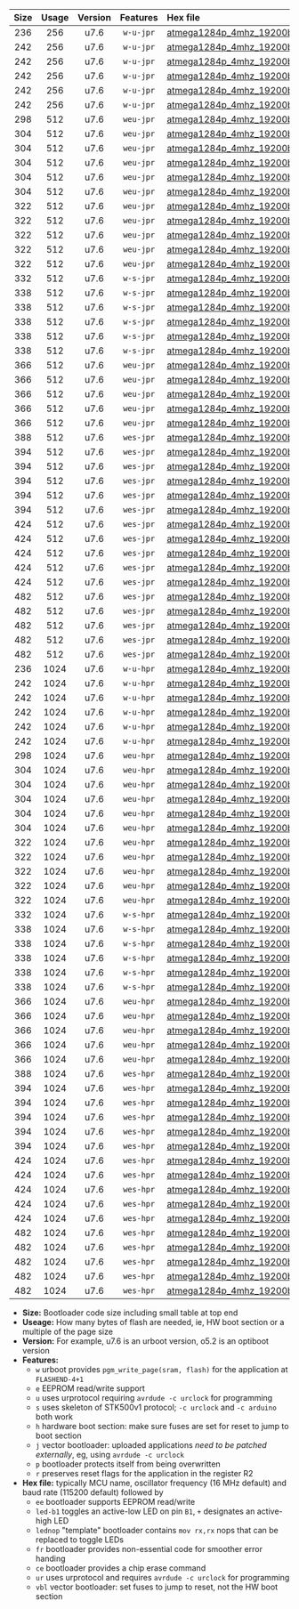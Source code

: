 |Size|Usage|Version|Features|Hex file|
|:-:|:-:|:-:|:-:|:--|
|236|256|u7.6|`w-u-jpr`|[atmega1284p_4mhz_19200bps_ur_vbl.hex](https://raw.githubusercontent.com/stefanrueger/urboot/main/atmega1284p_4mhz_19200bps_ur_vbl.hex)|
|242|256|u7.6|`w-u-jpr`|[atmega1284p_4mhz_19200bps_led+b5_ur_vbl.hex](https://raw.githubusercontent.com/stefanrueger/urboot/main/atmega1284p_4mhz_19200bps_led+b5_ur_vbl.hex)|
|242|256|u7.6|`w-u-jpr`|[atmega1284p_4mhz_19200bps_led+b7_ur_vbl.hex](https://raw.githubusercontent.com/stefanrueger/urboot/main/atmega1284p_4mhz_19200bps_led+b7_ur_vbl.hex)|
|242|256|u7.6|`w-u-jpr`|[atmega1284p_4mhz_19200bps_led+c7_ur_vbl.hex](https://raw.githubusercontent.com/stefanrueger/urboot/main/atmega1284p_4mhz_19200bps_led+c7_ur_vbl.hex)|
|242|256|u7.6|`w-u-jpr`|[atmega1284p_4mhz_19200bps_led+d7_ur_vbl.hex](https://raw.githubusercontent.com/stefanrueger/urboot/main/atmega1284p_4mhz_19200bps_led+d7_ur_vbl.hex)|
|242|256|u7.6|`w-u-jpr`|[atmega1284p_4mhz_19200bps_lednop_ur_vbl.hex](https://raw.githubusercontent.com/stefanrueger/urboot/main/atmega1284p_4mhz_19200bps_lednop_ur_vbl.hex)|
|298|512|u7.6|`weu-jpr`|[atmega1284p_4mhz_19200bps_ee_ur_vbl.hex](https://raw.githubusercontent.com/stefanrueger/urboot/main/atmega1284p_4mhz_19200bps_ee_ur_vbl.hex)|
|304|512|u7.6|`weu-jpr`|[atmega1284p_4mhz_19200bps_ee_led+b5_ur_vbl.hex](https://raw.githubusercontent.com/stefanrueger/urboot/main/atmega1284p_4mhz_19200bps_ee_led+b5_ur_vbl.hex)|
|304|512|u7.6|`weu-jpr`|[atmega1284p_4mhz_19200bps_ee_led+b7_ur_vbl.hex](https://raw.githubusercontent.com/stefanrueger/urboot/main/atmega1284p_4mhz_19200bps_ee_led+b7_ur_vbl.hex)|
|304|512|u7.6|`weu-jpr`|[atmega1284p_4mhz_19200bps_ee_led+c7_ur_vbl.hex](https://raw.githubusercontent.com/stefanrueger/urboot/main/atmega1284p_4mhz_19200bps_ee_led+c7_ur_vbl.hex)|
|304|512|u7.6|`weu-jpr`|[atmega1284p_4mhz_19200bps_ee_led+d7_ur_vbl.hex](https://raw.githubusercontent.com/stefanrueger/urboot/main/atmega1284p_4mhz_19200bps_ee_led+d7_ur_vbl.hex)|
|304|512|u7.6|`weu-jpr`|[atmega1284p_4mhz_19200bps_ee_lednop_ur_vbl.hex](https://raw.githubusercontent.com/stefanrueger/urboot/main/atmega1284p_4mhz_19200bps_ee_lednop_ur_vbl.hex)|
|322|512|u7.6|`weu-jpr`|[atmega1284p_4mhz_19200bps_ee_led+b5_fr_ur_vbl.hex](https://raw.githubusercontent.com/stefanrueger/urboot/main/atmega1284p_4mhz_19200bps_ee_led+b5_fr_ur_vbl.hex)|
|322|512|u7.6|`weu-jpr`|[atmega1284p_4mhz_19200bps_ee_led+b7_fr_ur_vbl.hex](https://raw.githubusercontent.com/stefanrueger/urboot/main/atmega1284p_4mhz_19200bps_ee_led+b7_fr_ur_vbl.hex)|
|322|512|u7.6|`weu-jpr`|[atmega1284p_4mhz_19200bps_ee_led+c7_fr_ur_vbl.hex](https://raw.githubusercontent.com/stefanrueger/urboot/main/atmega1284p_4mhz_19200bps_ee_led+c7_fr_ur_vbl.hex)|
|322|512|u7.6|`weu-jpr`|[atmega1284p_4mhz_19200bps_ee_led+d7_fr_ur_vbl.hex](https://raw.githubusercontent.com/stefanrueger/urboot/main/atmega1284p_4mhz_19200bps_ee_led+d7_fr_ur_vbl.hex)|
|322|512|u7.6|`weu-jpr`|[atmega1284p_4mhz_19200bps_ee_lednop_fr_ur_vbl.hex](https://raw.githubusercontent.com/stefanrueger/urboot/main/atmega1284p_4mhz_19200bps_ee_lednop_fr_ur_vbl.hex)|
|332|512|u7.6|`w-s-jpr`|[atmega1284p_4mhz_19200bps_vbl.hex](https://raw.githubusercontent.com/stefanrueger/urboot/main/atmega1284p_4mhz_19200bps_vbl.hex)|
|338|512|u7.6|`w-s-jpr`|[atmega1284p_4mhz_19200bps_led+b5_vbl.hex](https://raw.githubusercontent.com/stefanrueger/urboot/main/atmega1284p_4mhz_19200bps_led+b5_vbl.hex)|
|338|512|u7.6|`w-s-jpr`|[atmega1284p_4mhz_19200bps_led+b7_vbl.hex](https://raw.githubusercontent.com/stefanrueger/urboot/main/atmega1284p_4mhz_19200bps_led+b7_vbl.hex)|
|338|512|u7.6|`w-s-jpr`|[atmega1284p_4mhz_19200bps_led+c7_vbl.hex](https://raw.githubusercontent.com/stefanrueger/urboot/main/atmega1284p_4mhz_19200bps_led+c7_vbl.hex)|
|338|512|u7.6|`w-s-jpr`|[atmega1284p_4mhz_19200bps_led+d7_vbl.hex](https://raw.githubusercontent.com/stefanrueger/urboot/main/atmega1284p_4mhz_19200bps_led+d7_vbl.hex)|
|338|512|u7.6|`w-s-jpr`|[atmega1284p_4mhz_19200bps_lednop_vbl.hex](https://raw.githubusercontent.com/stefanrueger/urboot/main/atmega1284p_4mhz_19200bps_lednop_vbl.hex)|
|366|512|u7.6|`weu-jpr`|[atmega1284p_4mhz_19200bps_ee_led+b5_fr_ce_ur_vbl.hex](https://raw.githubusercontent.com/stefanrueger/urboot/main/atmega1284p_4mhz_19200bps_ee_led+b5_fr_ce_ur_vbl.hex)|
|366|512|u7.6|`weu-jpr`|[atmega1284p_4mhz_19200bps_ee_led+b7_fr_ce_ur_vbl.hex](https://raw.githubusercontent.com/stefanrueger/urboot/main/atmega1284p_4mhz_19200bps_ee_led+b7_fr_ce_ur_vbl.hex)|
|366|512|u7.6|`weu-jpr`|[atmega1284p_4mhz_19200bps_ee_led+c7_fr_ce_ur_vbl.hex](https://raw.githubusercontent.com/stefanrueger/urboot/main/atmega1284p_4mhz_19200bps_ee_led+c7_fr_ce_ur_vbl.hex)|
|366|512|u7.6|`weu-jpr`|[atmega1284p_4mhz_19200bps_ee_led+d7_fr_ce_ur_vbl.hex](https://raw.githubusercontent.com/stefanrueger/urboot/main/atmega1284p_4mhz_19200bps_ee_led+d7_fr_ce_ur_vbl.hex)|
|366|512|u7.6|`weu-jpr`|[atmega1284p_4mhz_19200bps_ee_lednop_fr_ce_ur_vbl.hex](https://raw.githubusercontent.com/stefanrueger/urboot/main/atmega1284p_4mhz_19200bps_ee_lednop_fr_ce_ur_vbl.hex)|
|388|512|u7.6|`wes-jpr`|[atmega1284p_4mhz_19200bps_ee_vbl.hex](https://raw.githubusercontent.com/stefanrueger/urboot/main/atmega1284p_4mhz_19200bps_ee_vbl.hex)|
|394|512|u7.6|`wes-jpr`|[atmega1284p_4mhz_19200bps_ee_led+b5_vbl.hex](https://raw.githubusercontent.com/stefanrueger/urboot/main/atmega1284p_4mhz_19200bps_ee_led+b5_vbl.hex)|
|394|512|u7.6|`wes-jpr`|[atmega1284p_4mhz_19200bps_ee_led+b7_vbl.hex](https://raw.githubusercontent.com/stefanrueger/urboot/main/atmega1284p_4mhz_19200bps_ee_led+b7_vbl.hex)|
|394|512|u7.6|`wes-jpr`|[atmega1284p_4mhz_19200bps_ee_led+c7_vbl.hex](https://raw.githubusercontent.com/stefanrueger/urboot/main/atmega1284p_4mhz_19200bps_ee_led+c7_vbl.hex)|
|394|512|u7.6|`wes-jpr`|[atmega1284p_4mhz_19200bps_ee_led+d7_vbl.hex](https://raw.githubusercontent.com/stefanrueger/urboot/main/atmega1284p_4mhz_19200bps_ee_led+d7_vbl.hex)|
|394|512|u7.6|`wes-jpr`|[atmega1284p_4mhz_19200bps_ee_lednop_vbl.hex](https://raw.githubusercontent.com/stefanrueger/urboot/main/atmega1284p_4mhz_19200bps_ee_lednop_vbl.hex)|
|424|512|u7.6|`wes-jpr`|[atmega1284p_4mhz_19200bps_ee_led+b5_fr_vbl.hex](https://raw.githubusercontent.com/stefanrueger/urboot/main/atmega1284p_4mhz_19200bps_ee_led+b5_fr_vbl.hex)|
|424|512|u7.6|`wes-jpr`|[atmega1284p_4mhz_19200bps_ee_led+b7_fr_vbl.hex](https://raw.githubusercontent.com/stefanrueger/urboot/main/atmega1284p_4mhz_19200bps_ee_led+b7_fr_vbl.hex)|
|424|512|u7.6|`wes-jpr`|[atmega1284p_4mhz_19200bps_ee_led+c7_fr_vbl.hex](https://raw.githubusercontent.com/stefanrueger/urboot/main/atmega1284p_4mhz_19200bps_ee_led+c7_fr_vbl.hex)|
|424|512|u7.6|`wes-jpr`|[atmega1284p_4mhz_19200bps_ee_led+d7_fr_vbl.hex](https://raw.githubusercontent.com/stefanrueger/urboot/main/atmega1284p_4mhz_19200bps_ee_led+d7_fr_vbl.hex)|
|424|512|u7.6|`wes-jpr`|[atmega1284p_4mhz_19200bps_ee_lednop_fr_vbl.hex](https://raw.githubusercontent.com/stefanrueger/urboot/main/atmega1284p_4mhz_19200bps_ee_lednop_fr_vbl.hex)|
|482|512|u7.6|`wes-jpr`|[atmega1284p_4mhz_19200bps_ee_led+b5_fr_ce_vbl.hex](https://raw.githubusercontent.com/stefanrueger/urboot/main/atmega1284p_4mhz_19200bps_ee_led+b5_fr_ce_vbl.hex)|
|482|512|u7.6|`wes-jpr`|[atmega1284p_4mhz_19200bps_ee_led+b7_fr_ce_vbl.hex](https://raw.githubusercontent.com/stefanrueger/urboot/main/atmega1284p_4mhz_19200bps_ee_led+b7_fr_ce_vbl.hex)|
|482|512|u7.6|`wes-jpr`|[atmega1284p_4mhz_19200bps_ee_led+c7_fr_ce_vbl.hex](https://raw.githubusercontent.com/stefanrueger/urboot/main/atmega1284p_4mhz_19200bps_ee_led+c7_fr_ce_vbl.hex)|
|482|512|u7.6|`wes-jpr`|[atmega1284p_4mhz_19200bps_ee_led+d7_fr_ce_vbl.hex](https://raw.githubusercontent.com/stefanrueger/urboot/main/atmega1284p_4mhz_19200bps_ee_led+d7_fr_ce_vbl.hex)|
|482|512|u7.6|`wes-jpr`|[atmega1284p_4mhz_19200bps_ee_lednop_fr_ce_vbl.hex](https://raw.githubusercontent.com/stefanrueger/urboot/main/atmega1284p_4mhz_19200bps_ee_lednop_fr_ce_vbl.hex)|
|236|1024|u7.6|`w-u-hpr`|[atmega1284p_4mhz_19200bps_ur.hex](https://raw.githubusercontent.com/stefanrueger/urboot/main/atmega1284p_4mhz_19200bps_ur.hex)|
|242|1024|u7.6|`w-u-hpr`|[atmega1284p_4mhz_19200bps_led+b5_ur.hex](https://raw.githubusercontent.com/stefanrueger/urboot/main/atmega1284p_4mhz_19200bps_led+b5_ur.hex)|
|242|1024|u7.6|`w-u-hpr`|[atmega1284p_4mhz_19200bps_led+b7_ur.hex](https://raw.githubusercontent.com/stefanrueger/urboot/main/atmega1284p_4mhz_19200bps_led+b7_ur.hex)|
|242|1024|u7.6|`w-u-hpr`|[atmega1284p_4mhz_19200bps_led+c7_ur.hex](https://raw.githubusercontent.com/stefanrueger/urboot/main/atmega1284p_4mhz_19200bps_led+c7_ur.hex)|
|242|1024|u7.6|`w-u-hpr`|[atmega1284p_4mhz_19200bps_led+d7_ur.hex](https://raw.githubusercontent.com/stefanrueger/urboot/main/atmega1284p_4mhz_19200bps_led+d7_ur.hex)|
|242|1024|u7.6|`w-u-hpr`|[atmega1284p_4mhz_19200bps_lednop_ur.hex](https://raw.githubusercontent.com/stefanrueger/urboot/main/atmega1284p_4mhz_19200bps_lednop_ur.hex)|
|298|1024|u7.6|`weu-hpr`|[atmega1284p_4mhz_19200bps_ee_ur.hex](https://raw.githubusercontent.com/stefanrueger/urboot/main/atmega1284p_4mhz_19200bps_ee_ur.hex)|
|304|1024|u7.6|`weu-hpr`|[atmega1284p_4mhz_19200bps_ee_led+b5_ur.hex](https://raw.githubusercontent.com/stefanrueger/urboot/main/atmega1284p_4mhz_19200bps_ee_led+b5_ur.hex)|
|304|1024|u7.6|`weu-hpr`|[atmega1284p_4mhz_19200bps_ee_led+b7_ur.hex](https://raw.githubusercontent.com/stefanrueger/urboot/main/atmega1284p_4mhz_19200bps_ee_led+b7_ur.hex)|
|304|1024|u7.6|`weu-hpr`|[atmega1284p_4mhz_19200bps_ee_led+c7_ur.hex](https://raw.githubusercontent.com/stefanrueger/urboot/main/atmega1284p_4mhz_19200bps_ee_led+c7_ur.hex)|
|304|1024|u7.6|`weu-hpr`|[atmega1284p_4mhz_19200bps_ee_led+d7_ur.hex](https://raw.githubusercontent.com/stefanrueger/urboot/main/atmega1284p_4mhz_19200bps_ee_led+d7_ur.hex)|
|304|1024|u7.6|`weu-hpr`|[atmega1284p_4mhz_19200bps_ee_lednop_ur.hex](https://raw.githubusercontent.com/stefanrueger/urboot/main/atmega1284p_4mhz_19200bps_ee_lednop_ur.hex)|
|322|1024|u7.6|`weu-hpr`|[atmega1284p_4mhz_19200bps_ee_led+b5_fr_ur.hex](https://raw.githubusercontent.com/stefanrueger/urboot/main/atmega1284p_4mhz_19200bps_ee_led+b5_fr_ur.hex)|
|322|1024|u7.6|`weu-hpr`|[atmega1284p_4mhz_19200bps_ee_led+b7_fr_ur.hex](https://raw.githubusercontent.com/stefanrueger/urboot/main/atmega1284p_4mhz_19200bps_ee_led+b7_fr_ur.hex)|
|322|1024|u7.6|`weu-hpr`|[atmega1284p_4mhz_19200bps_ee_led+c7_fr_ur.hex](https://raw.githubusercontent.com/stefanrueger/urboot/main/atmega1284p_4mhz_19200bps_ee_led+c7_fr_ur.hex)|
|322|1024|u7.6|`weu-hpr`|[atmega1284p_4mhz_19200bps_ee_led+d7_fr_ur.hex](https://raw.githubusercontent.com/stefanrueger/urboot/main/atmega1284p_4mhz_19200bps_ee_led+d7_fr_ur.hex)|
|322|1024|u7.6|`weu-hpr`|[atmega1284p_4mhz_19200bps_ee_lednop_fr_ur.hex](https://raw.githubusercontent.com/stefanrueger/urboot/main/atmega1284p_4mhz_19200bps_ee_lednop_fr_ur.hex)|
|332|1024|u7.6|`w-s-hpr`|[atmega1284p_4mhz_19200bps.hex](https://raw.githubusercontent.com/stefanrueger/urboot/main/atmega1284p_4mhz_19200bps.hex)|
|338|1024|u7.6|`w-s-hpr`|[atmega1284p_4mhz_19200bps_led+b5.hex](https://raw.githubusercontent.com/stefanrueger/urboot/main/atmega1284p_4mhz_19200bps_led+b5.hex)|
|338|1024|u7.6|`w-s-hpr`|[atmega1284p_4mhz_19200bps_led+b7.hex](https://raw.githubusercontent.com/stefanrueger/urboot/main/atmega1284p_4mhz_19200bps_led+b7.hex)|
|338|1024|u7.6|`w-s-hpr`|[atmega1284p_4mhz_19200bps_led+c7.hex](https://raw.githubusercontent.com/stefanrueger/urboot/main/atmega1284p_4mhz_19200bps_led+c7.hex)|
|338|1024|u7.6|`w-s-hpr`|[atmega1284p_4mhz_19200bps_led+d7.hex](https://raw.githubusercontent.com/stefanrueger/urboot/main/atmega1284p_4mhz_19200bps_led+d7.hex)|
|338|1024|u7.6|`w-s-hpr`|[atmega1284p_4mhz_19200bps_lednop.hex](https://raw.githubusercontent.com/stefanrueger/urboot/main/atmega1284p_4mhz_19200bps_lednop.hex)|
|366|1024|u7.6|`weu-hpr`|[atmega1284p_4mhz_19200bps_ee_led+b5_fr_ce_ur.hex](https://raw.githubusercontent.com/stefanrueger/urboot/main/atmega1284p_4mhz_19200bps_ee_led+b5_fr_ce_ur.hex)|
|366|1024|u7.6|`weu-hpr`|[atmega1284p_4mhz_19200bps_ee_led+b7_fr_ce_ur.hex](https://raw.githubusercontent.com/stefanrueger/urboot/main/atmega1284p_4mhz_19200bps_ee_led+b7_fr_ce_ur.hex)|
|366|1024|u7.6|`weu-hpr`|[atmega1284p_4mhz_19200bps_ee_led+c7_fr_ce_ur.hex](https://raw.githubusercontent.com/stefanrueger/urboot/main/atmega1284p_4mhz_19200bps_ee_led+c7_fr_ce_ur.hex)|
|366|1024|u7.6|`weu-hpr`|[atmega1284p_4mhz_19200bps_ee_led+d7_fr_ce_ur.hex](https://raw.githubusercontent.com/stefanrueger/urboot/main/atmega1284p_4mhz_19200bps_ee_led+d7_fr_ce_ur.hex)|
|366|1024|u7.6|`weu-hpr`|[atmega1284p_4mhz_19200bps_ee_lednop_fr_ce_ur.hex](https://raw.githubusercontent.com/stefanrueger/urboot/main/atmega1284p_4mhz_19200bps_ee_lednop_fr_ce_ur.hex)|
|388|1024|u7.6|`wes-hpr`|[atmega1284p_4mhz_19200bps_ee.hex](https://raw.githubusercontent.com/stefanrueger/urboot/main/atmega1284p_4mhz_19200bps_ee.hex)|
|394|1024|u7.6|`wes-hpr`|[atmega1284p_4mhz_19200bps_ee_led+b5.hex](https://raw.githubusercontent.com/stefanrueger/urboot/main/atmega1284p_4mhz_19200bps_ee_led+b5.hex)|
|394|1024|u7.6|`wes-hpr`|[atmega1284p_4mhz_19200bps_ee_led+b7.hex](https://raw.githubusercontent.com/stefanrueger/urboot/main/atmega1284p_4mhz_19200bps_ee_led+b7.hex)|
|394|1024|u7.6|`wes-hpr`|[atmega1284p_4mhz_19200bps_ee_led+c7.hex](https://raw.githubusercontent.com/stefanrueger/urboot/main/atmega1284p_4mhz_19200bps_ee_led+c7.hex)|
|394|1024|u7.6|`wes-hpr`|[atmega1284p_4mhz_19200bps_ee_led+d7.hex](https://raw.githubusercontent.com/stefanrueger/urboot/main/atmega1284p_4mhz_19200bps_ee_led+d7.hex)|
|394|1024|u7.6|`wes-hpr`|[atmega1284p_4mhz_19200bps_ee_lednop.hex](https://raw.githubusercontent.com/stefanrueger/urboot/main/atmega1284p_4mhz_19200bps_ee_lednop.hex)|
|424|1024|u7.6|`wes-hpr`|[atmega1284p_4mhz_19200bps_ee_led+b5_fr.hex](https://raw.githubusercontent.com/stefanrueger/urboot/main/atmega1284p_4mhz_19200bps_ee_led+b5_fr.hex)|
|424|1024|u7.6|`wes-hpr`|[atmega1284p_4mhz_19200bps_ee_led+b7_fr.hex](https://raw.githubusercontent.com/stefanrueger/urboot/main/atmega1284p_4mhz_19200bps_ee_led+b7_fr.hex)|
|424|1024|u7.6|`wes-hpr`|[atmega1284p_4mhz_19200bps_ee_led+c7_fr.hex](https://raw.githubusercontent.com/stefanrueger/urboot/main/atmega1284p_4mhz_19200bps_ee_led+c7_fr.hex)|
|424|1024|u7.6|`wes-hpr`|[atmega1284p_4mhz_19200bps_ee_led+d7_fr.hex](https://raw.githubusercontent.com/stefanrueger/urboot/main/atmega1284p_4mhz_19200bps_ee_led+d7_fr.hex)|
|424|1024|u7.6|`wes-hpr`|[atmega1284p_4mhz_19200bps_ee_lednop_fr.hex](https://raw.githubusercontent.com/stefanrueger/urboot/main/atmega1284p_4mhz_19200bps_ee_lednop_fr.hex)|
|482|1024|u7.6|`wes-hpr`|[atmega1284p_4mhz_19200bps_ee_led+b5_fr_ce.hex](https://raw.githubusercontent.com/stefanrueger/urboot/main/atmega1284p_4mhz_19200bps_ee_led+b5_fr_ce.hex)|
|482|1024|u7.6|`wes-hpr`|[atmega1284p_4mhz_19200bps_ee_led+b7_fr_ce.hex](https://raw.githubusercontent.com/stefanrueger/urboot/main/atmega1284p_4mhz_19200bps_ee_led+b7_fr_ce.hex)|
|482|1024|u7.6|`wes-hpr`|[atmega1284p_4mhz_19200bps_ee_led+c7_fr_ce.hex](https://raw.githubusercontent.com/stefanrueger/urboot/main/atmega1284p_4mhz_19200bps_ee_led+c7_fr_ce.hex)|
|482|1024|u7.6|`wes-hpr`|[atmega1284p_4mhz_19200bps_ee_led+d7_fr_ce.hex](https://raw.githubusercontent.com/stefanrueger/urboot/main/atmega1284p_4mhz_19200bps_ee_led+d7_fr_ce.hex)|
|482|1024|u7.6|`wes-hpr`|[atmega1284p_4mhz_19200bps_ee_lednop_fr_ce.hex](https://raw.githubusercontent.com/stefanrueger/urboot/main/atmega1284p_4mhz_19200bps_ee_lednop_fr_ce.hex)|

- **Size:** Bootloader code size including small table at top end
- **Useage:** How many bytes of flash are needed, ie, HW boot section or a multiple of the page size
- **Version:** For example, u7.6 is an urboot version, o5.2 is an optiboot version
- **Features:**
  + `w` urboot provides `pgm_write_page(sram, flash)` for the application at `FLASHEND-4+1`
  + `e` EEPROM read/write support
  + `u` uses urprotocol requiring `avrdude -c urclock` for programming
  + `s` uses skeleton of STK500v1 protocol; `-c urclock` and `-c arduino` both work
  + `h` hardware boot section: make sure fuses are set for reset to jump to boot section
  + `j` vector bootloader: uploaded applications *need to be patched externally*, eg, using `avrdude -c urclock`
  + `p` bootloader protects itself from being overwritten
  + `r` preserves reset flags for the application in the register R2
- **Hex file:** typically MCU name, oscillator frequency (16 MHz default) and baud rate (115200 default) followed by
  + `ee` bootloader supports EEPROM read/write
  + `led-b1` toggles an active-low LED on pin `B1`, `+` designates an active-high LED
  + `lednop` "template" bootloader contains `mov rx,rx` nops that can be replaced to toggle LEDs
  + `fr` bootloader provides non-essential code for smoother error handing
  + `ce` bootloader provides a chip erase command
  + `ur` uses urprotocol and requires `avrdude -c urclock` for programming
  + `vbl` vector bootloader: set fuses to jump to reset, not the HW boot section
